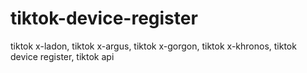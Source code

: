 # tiktok-device-register
tiktok x-ladon, tiktok x-argus, tiktok x-gorgon, tiktok x-khronos, tiktok device register, tiktok api
